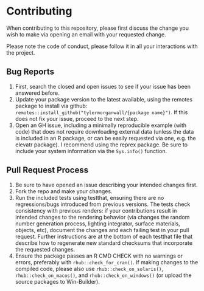 # Contributing

When contributing to this repository, please first discuss the change you wish to make via opening 
an email with your requested change. 

Please note the code of conduct, please follow it in all your interactions with the project.

## Bug Reports

1. First, search the closed and open issues to see if your issue has been answered before.
2. Update your package version to the latest available, using the remotes package to install via github:
`remotes::install_github("tylermorganwall/{package name}")`. If this does not fix your issue, proceed to the next step.
3. Open an GH issue, including a minimally reproducible example (with code) that does not require downloading
external data (unless the data is included in an R package, or can be easily requested via one, e.g. the
elevatr package). I recommend using the reprex package.  Be sure to include your system information via the `Sys.info()` function.

## Pull Request Process

1. Be sure to have opened an issue describing your intended changes first. 
2. Fork the repo and make your changes.
3. Run the included tests using testthat, ensuring there are no regressions/bugs introduced from previous versions.
The tests check consistency with previous renders: if your contributions result in intended changes to the rendering
behavior (via changes the random number generation process, lighting integrator, surface materials, objects, etc), document
the changes and each failing test in your pull request. Further instructions are at the bottom of each testthat file that
describe how to regenerate new standard checksums that incorporate the requested changes.
4. Ensure the package passes an R CMD CHECK with no warnings or errors, preferably with `rhub::check_for_cran()`. If making changes
to the compiled code, please also use `rhub::check_on_solaris()`, `rhub::check_on_macos()`, and `rhub::check_on_windows()` (or upload the source packages to Win-Builder).